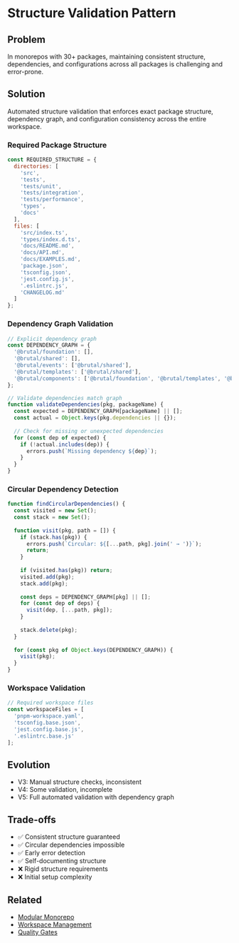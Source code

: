 # Structure Validation Pattern

## Problem
In monorepos with 30+ packages, maintaining consistent structure, dependencies, and configurations across all packages is challenging and error-prone.

## Solution
Automated structure validation that enforces exact package structure, dependency graph, and configuration consistency across the entire workspace.

### Required Package Structure
```javascript
const REQUIRED_STRUCTURE = {
  directories: [
    'src',
    'tests',
    'tests/unit',
    'tests/integration',
    'tests/performance',
    'types',
    'docs'
  ],
  files: [
    'src/index.ts',
    'types/index.d.ts',
    'docs/README.md',
    'docs/API.md',
    'docs/EXAMPLES.md',
    'package.json',
    'tsconfig.json',
    'jest.config.js',
    '.eslintrc.js',
    'CHANGELOG.md'
  ]
};
```

### Dependency Graph Validation
```javascript
// Explicit dependency graph
const DEPENDENCY_GRAPH = {
  '@brutal/foundation': [],
  '@brutal/shared': [],
  '@brutal/events': ['@brutal/shared'],
  '@brutal/templates': ['@brutal/shared'],
  '@brutal/components': ['@brutal/foundation', '@brutal/templates', '@brutal/events']
};

// Validate dependencies match graph
function validateDependencies(pkg, packageName) {
  const expected = DEPENDENCY_GRAPH[packageName] || [];
  const actual = Object.keys(pkg.dependencies || {});
  
  // Check for missing or unexpected dependencies
  for (const dep of expected) {
    if (!actual.includes(dep)) {
      errors.push(`Missing dependency ${dep}`);
    }
  }
}
```

### Circular Dependency Detection
```javascript
function findCircularDependencies() {
  const visited = new Set();
  const stack = new Set();
  
  function visit(pkg, path = []) {
    if (stack.has(pkg)) {
      errors.push(`Circular: ${[...path, pkg].join(' → ')}`);
      return;
    }
    
    if (visited.has(pkg)) return;
    visited.add(pkg);
    stack.add(pkg);
    
    const deps = DEPENDENCY_GRAPH[pkg] || [];
    for (const dep of deps) {
      visit(dep, [...path, pkg]);
    }
    
    stack.delete(pkg);
  }
  
  for (const pkg of Object.keys(DEPENDENCY_GRAPH)) {
    visit(pkg);
  }
}
```

### Workspace Validation
```javascript
// Required workspace files
const workspaceFiles = [
  'pnpm-workspace.yaml',
  'tsconfig.base.json',
  'jest.config.base.js',
  '.eslintrc.base.js'
];
```

## Evolution
- V3: Manual structure checks, inconsistent
- V4: Some validation, incomplete
- V5: Full automated validation with dependency graph

## Trade-offs
- ✅ Consistent structure guaranteed
- ✅ Circular dependencies impossible
- ✅ Early error detection
- ✅ Self-documenting structure
- ❌ Rigid structure requirements
- ❌ Initial setup complexity

## Related
- [Modular Monorepo](../architecture/modular-monorepo.md)
- [Workspace Management](../build/workspace-management.md)
- [Quality Gates](./quality-gates.md)